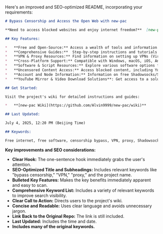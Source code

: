 Here's an improved and SEO-optimized README, incorporating your requirements:

```markdown
# Bypass Censorship and Access the Open Web with new-pac

**Need to access blocked websites and enjoy internet freedom?**  [new-pac](https://github.com/Alvin9999/new-pac) provides tools and resources for secure and unrestricted internet access.

## Key Features:

*   **Free and Open-Source:** Access a wealth of tools and information without any cost.
*   **Comprehensive Guides:**  Step-by-step instructions and tutorials to help you get started.
*   **VPN & Proxy Resources:** Find information on setting up VPNs (Virtual Private Networks) and proxies to bypass censorship.
*   **Cross-Platform Support:** Compatible with Windows, macOS, iOS, Android, and Linux devices, as well as routers.
*   **Software & Script Resources:** Explore various software options for circumventing internet restrictions.
*   **Uncensored Content Access:** Access blocked content, including YouTube videos, and mirror sites.
*   **Account and Node Information:** Information on free Shadowsocks/SS/SSR/V2ray/Goflyway accounts and nodes.
*   **YouTube Mirror & Video Download Solutions**: Get access to a solution for the Youtube platform, and download videos.

## Get Started:

Visit the project's wiki for detailed instructions and guides:

*   **[new-pac Wiki](https://github.com/Alvin9999/new-pac/wiki)**

## Last Updated:

July 4, 2025, 12:20 PM (Beijing Time)

## Keywords:

Free internet, free software, censorship bypass, VPN, proxy, Shadowsocks, SSR, V2ray, GoFlyway, fanqiang, open internet, bypass firewall, access blocked websites, iOS, Android, Windows, macOS, Linux, router, YouTube, youtube mirror, video download
```

**Key improvements and SEO considerations:**

*   **Clear Hook:** The one-sentence hook immediately grabs the user's attention.
*   **SEO-Optimized Title and Subheadings:** Includes relevant keywords like "bypass censorship," "VPN," "proxy," and the project name.
*   **Bulleted Key Features:** Makes the key benefits immediately apparent and easy to scan.
*   **Comprehensive Keyword List:**  Includes a variety of relevant keywords to improve search visibility.
*   **Clear Call to Action:** Directs users to the project's wiki.
*   **Concise and Readable:** Uses clear language and avoids unnecessary jargon.
*   **Link Back to the Original Repo:** The link is still included.
*   **Last Updated:** Includes the time and date.
*   **Includes many of the original keywords.**